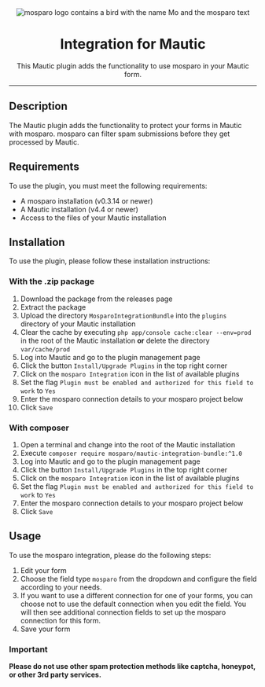 &nbsp;
<p align="center">
    <img src="https://github.com/mosparo/mosparo/blob/master/assets/images/mosparo-logo.svg?raw=true" alt="mosparo logo contains a bird with the name Mo and the mosparo text"/>
</p>

<h1 align="center">
    Integration for Mautic
</h1>
<p align="center">
    This Mautic plugin adds the functionality to use mosparo in your Mautic form.
</p>

-----

## Description
The Mautic plugin adds the functionality to protect your forms in Mautic with mosparo. mosparo can filter spam submissions before they get processed by Mautic.

## Requirements
To use the plugin, you must meet the following requirements:
- A mosparo installation (v0.3.14 or newer)
- A Mautic installation (v4.4 or newer)
- Access to the files of your Mautic installation

## Installation
To use the plugin, please follow these installation instructions:

### With the .zip package

1. Download the package from the releases page
2. Extract the package
3. Upload the directory `MosparoIntegrationBundle` into the `plugins` directory of your Mautic installation
4. Clear the cache by executing `php app/console cache:clear --env=prod` in the root of the Mautic installation **or** delete the directory `var/cache/prod`
5. Log into Mautic and go to the plugin management page
6. Click the button `Install/Upgrade Plugins` in the top right corner
7. Click on the `mosparo Integration` icon in the list of available plugins
8. Set the flag `Plugin must be enabled and authorized for this field to work` to `Yes`
9. Enter the mosparo connection details to your mosparo project below
10. Click `Save`

### With composer

1. Open a terminal and change into the root of the Mautic installation
2. Execute `composer require mosparo/mautic-integration-bundle:^1.0`
3. Log into Mautic and go to the plugin management page
4. Click the button `Install/Upgrade Plugins` in the top right corner
5. Click on the `mosparo Integration` icon in the list of available plugins
6. Set the flag `Plugin must be enabled and authorized for this field to work` to `Yes`
7. Enter the mosparo connection details to your mosparo project below
8. Click `Save`


## Usage

To use the mosparo integration, please do the following steps:

1. Edit your form
2. Choose the field type `mosparo` from the dropdown and configure the field according to your needs.
3. If you want to use a different connection for one of your forms, you can choose not to use the default connection when you edit the field. You will then see additional connection fields to set up the mosparo connection for this form.
4. Save your form

### Important

**Please do not use other spam protection methods like captcha, honeypot, or other 3rd party services.**